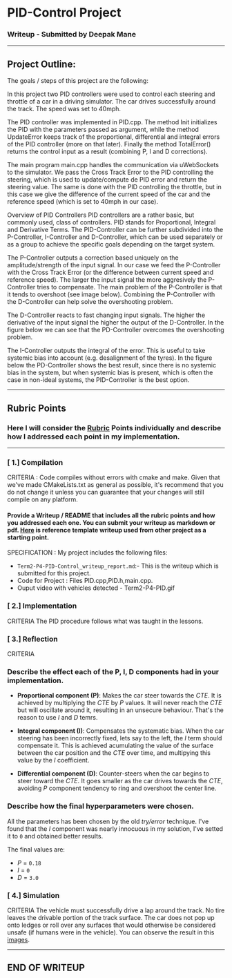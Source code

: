 # **PID-Control Project**

### Writeup - Submitted by Deepak Mane

---
## Project Outline:

The goals / steps of this project are the following:

In this project two PID controllers were used to control each steering and throttle of a car in a driving simulator. The car drives successfully around the track. The speed was set to 40mph.

The PID controller was implemented in PID.cpp. The method Init initializes the PID with the parameters passed as argument, while the method UpdateError keeps track of the proportional, differential and integral errors of the PID controller (more on that later). Finally the method TotalError() returns the control input as a result (combining P, I and D corrections).

The main program main.cpp handles the communication via uWebSockets to the simulator. We pass the Cross Track Error to the PID controlling the steering, which is used to update/compute de PID error and return the steering value. The same is done with the PID controlling the throttle, but in this case we give the difference of the current speed of the car and the reference speed (which is set to 40mph in our case).

Overview of PID Controllers
PID controllers are a rather basic, but commonly used, class of controllers. PID stands for Proportional, Integral and Derivative Terms. The PID-Controller can be further subdivided into the P-Controller, I-Controller and D-Controller, which can be used separately or as a group to achieve the specific goals depending on the target system.

The P-Controller outputs a correction based uniquely on the amplitude/strength of the input signal. In our case we feed the P-Controller with the Cross Track Error (or the difference between current speed and reference speed). The larger the input signal the more aggresively the P-Controller tries to compensate. The main problem of the P-Controller is that it tends to overshoot (see image below). Combining the P-Controller with the D-Controller can help solve the overshooting problem.

The D-Controller reacts to fast changing input signals. The higher the derivative of the input signal the higher the output of the D-Controller. In the figure below we can see that the PD-Controller overcomes the overshooting problem.

The I-Controller outputs the integral of the error. This is useful to take systemic bias into account (e.g. desalignment of the tyres). In the figure below the PD-Controller shows the best result, since there is no systemic bias in the system, but when systemic bias is present, which is often the case in non-ideal systems, the PID-Controller is the best option.


---
## Rubric Points
### Here I will consider the [Rubric](https://review.udacity.com/#!/rubrics/824/view) Points individually and describe how I addressed each point in my implementation.  

---
### [ 1.] Compilation

CRITERIA : Code compiles without errors with cmake and make.
Given that we've made CMakeLists.txt as general as possible, it's recommend that you do not change it unless you can guarantee that your changes will still compile on any platform.

#### Provide a Writeup / README that includes all the rubric points and how you addressed each one.  You can submit your writeup as markdown or pdf.  [Here](https://github.com/udacity/CarND-Vehicle-Detection/blob/master/writeup_template.md) is reference template writeup used from other project as a starting point.  

SPECIFICATION :  My project includes the following files:
* `Term2-P4-PID-Control_writeup_report.md`:- This is the writeup which is submitted for this project.
* Code for Project : Files PID.cpp,PID.h,main.cpp.
* Ouput video with vehicles detected - Term2-P4-PID.gif

### [ 2.] Implementation

CRITERIA
The PID procedure follows what was taught in the lessons.

### [ 3.] Reflection

CRITERIA
### Describe the effect each of the P, I, D components had in your implementation.

- **Proportional component (P)**: Makes the car steer towards the _CTE_. It is achieved by multiplying the _CTE_ by _P_ values. It will never reach the _CTE_ but  will oscillate around it, resulting in an unsecure behaviour. That's the reason to use _I_ and _D_ temrs.

- **Integral component (I)**: Compensates the systematic bias. When the car steering has been incorrectly fixed, lets say to the left, the _I_ term should compensate it. This is achieved acumulating the value of the surface between the car position and the _CTE_ over time, and multipying this value by the _I_ coefficient.

- **Differential component (D)**: Counter-steers when the car begins to steer toward the _CTE_. It goes smaller as the car drives towards the _CTE_, avoiding _P_ component tendency to ring and overshoot the center line.

### Describe how the final hyperparameters were chosen.

All the parameters has been chosen by the old _try/error_ technique. I've found that the _I_ component was nearly innocuous in my solution, I've setted it to `0` and obtained better results.

The final values are:

- _P_ = `0.18`
- _I_ = `0`
- _D_ = `3.0`

### [ 4.] Simulation

CRITERIA
The vehicle must successfully drive a lap around the track.
No tire leaves the drivable portion of the track surface. The car does not pop up onto ledges or roll over any surfaces that would otherwise be considered unsafe (if humans were in the vehicle).
You can observe the result in this [images](https://github.com/deepak-mane/SDCND/blob/master/Term2-P4-PID-Control/images/Term2-P4-PID.gif).

---
END OF WRITEUP
---

